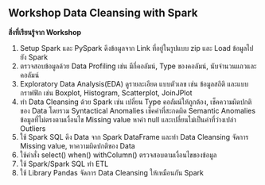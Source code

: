 ## Workshop Data Cleansing with Spark

**สิ่งที่เรียนรู้จาก Workshop**

1. Setup Spark และ PySpark ดึงข้อมูลจาก Link ที่อยู่ในรูปแบบ zip และ Load ข้อมูลไปยัง Spark 
2. ตรวจสอบข้อมูลด้วย Data Profiling เช่น มีกี่คอลัมน์, Type ของคอลัมน์, นับจำนวนแถวและคอลัมน์
3. Exploratory Data Analysis(EDA) ดูรายละเอียด แบบตัวเลข เช่น ข้อมูลสถิติ และแบบกราฟฟิก เช่น Boxplot, Histogram, Scatterplot, JoinJPlot
4. ทำ Data Cleansing ด้วย Spark เช่น เปลี่ยน Type คอลัมน์ให้ถูกต้อง, เช็คความผิดปกติของ Data โดยรวม Syntactical Anomalies เช็คคำที่สะกดผิด Semantic Anomalies ข้อมูลที่ไม่ตรงตามเงื่อนไข Missing value หาค่า null และเปลี่ยนไม่เป็นค่าที่ว่างเปล่า Outliers
5. ใช้ Spark SQL ดึง Data จาก Spark DataFrame และทำ Data Cleansing จัดการ Missing value, หาความผิดปกติของ Data 
6. ใช้คำสั่ง select() when() withColumn() ตรวจสอบตามเงื่อนไขของข้อมูล
7. ใช้ Spark/Spark SQL ทำ ETL 
8. ใช้ Library Pandas จัดการ Data Cleansing ให้เหมือนกัน Spark 